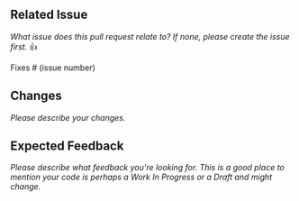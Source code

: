 
## Related Issue

_What issue does this pull request relate to? If none, please create the issue first._ :+1:

Fixes # (issue number)

## Changes
_Please describe your changes._

## Expected Feedback
_Please describe what feedback you're looking for. This is a good place to mention your code is perhaps a Work In Progress or a Draft and might change._